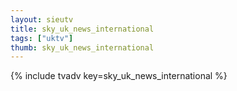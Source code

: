 ```yaml
--- 
layout: sieutv
title: sky_uk_news_international
tags: ["uktv"]
thumb: sky_uk_news_international
---
```

{% include tvadv key=sky_uk_news_international %}
